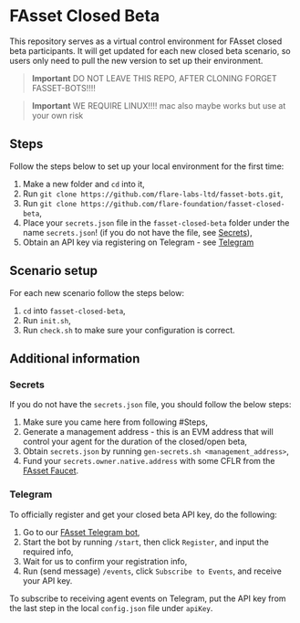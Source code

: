 # FAsset Closed Beta

This repository serves as a virtual control environment for FAsset closed beta participants.
It will get updated for each new closed beta scenario, so users only need to pull the new version to set up their environment.

> **Important**
> DO NOT LEAVE THIS REPO, AFTER CLONING FORGET FASSET-BOTS!!!!

> **Important**
> WE REQUIRE LINUX!!!! mac also maybe works but use at your own risk

## Steps

Follow the steps below to set up your local environment for the first time:
1. Make a new folder and `cd` into it,
1. Run `git clone https://github.com/flare-labs-ltd/fasset-bots.git`,
1. Run `git clone https://github.com/flare-foundation/fasset-closed-beta`,
1. Place your `secrets.json` file in the `fasset-closed-beta` folder under the name `secrets.json`! (if you do not have the file, see [Secrets](#secrets)),
1. Obtain an API key via registering on Telegram - see [Telegram](#telegram)

## Scenario setup

For each new scenario follow the steps below:
1. `cd` into `fasset-closed-beta`,
1. Run `init.sh`,
1. Run `check.sh` to make sure your configuration is correct.

## Additional information

### Secrets

If you do not have the `secrets.json` file, you should follow the below steps:
1. Make sure you came here from following #Steps,
1. Generate a management address - this is an EVM address that will control your agent for the duration of the closed/open beta,
1. Obtain `secrets.json` by running `gen-secrets.sh <management_address>`,
1. Fund your `secrets.owner.native.address` with some CFLR from the [FAsset Faucet](https://faucet.flare.network/).

### Telegram

To officially register and get your closed beta API key, do the following:
1. Go to our [FAsset Telegram bot](https://t.me/FlareFAssetsBot),
1. Start the bot by running `/start`, then click `Register`, and input the required info,
1. Wait for us to confirm your registration info,
1. Run (send message) `/events`, click `Subscribe to Events`, and receive your API key.

To subscribe to receiving agent events on Telegram, put the API key from the last step in the local `config.json` file under `apiKey`.
